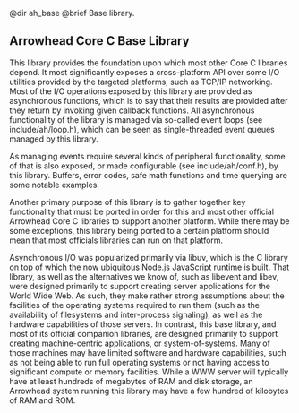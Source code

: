 @dir ah_base
@brief Base library.

##  Arrowhead Core C Base Library

This library provides the foundation upon which most other Core C libraries
depend. It most significantly exposes a cross-platform API over some I/O
utilities provided by the targeted platforms, such as TCP/IP networking. Most of
the I/O operations exposed by this library are provided as asynchronous
functions, which is to say that their results are provided after they return by
invoking given callback functions. All asynchronous functionality of the library
is managed via so-called event loops (see include/ah/loop.h), which can be seen
as single-threaded event queues managed by this library.

As managing events require several kinds of peripheral functionality, some of
that is also exposed, or made configurable (see include/ah/conf.h), by this
library. Buffers, error codes, safe math functions and time querying are some
notable examples.

Another primary purpose of this library is to gather together key functionality
that must be ported in order for this and most other official Arrowhead Core C
libraries to support another platform. While there may be some exceptions, this
library being ported to a certain platform should mean that most officials
libraries can run on that platform.

Asynchronous I/O was popularized primarily via libuv, which is the C library on
top of which the now ubiquitous Node.js JavaScript runtime is built. That
library, as well as the alternatives we know of, such as libevent and libev,
were designed primarily to support creating server applications for the World
Wide Web. As such, they make rather strong assumptions about the facilities of
the operating systems required to run them (such as the availability of
filesystems and inter-process signaling), as well as the hardware capabilities
of those servers. In contrast, this base library, and most of its official
companion libraries, are designed primarily to support creating machine-centric
applications, or system-of-systems. Many of those machines may have limited
software and hardware capabilities, such as not being able to run full operating
systems or not having access to significant compute or memory facilities. While
a WWW server will typically have at least hundreds of megabytes of RAM and disk
storage, an Arrowhead system running this library may have a few hundred of
kilobytes of RAM and ROM.
